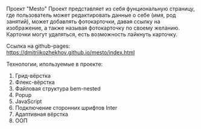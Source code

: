 Проект "Mesto"
Проект представляет из себя фунциональную страницу, где пользователь может редактировать данные о себе (имя, род занятий), может добавлять фотокарточки, давая ссылку на изображение, а также называя фотокарточку по своему желанию.  Карточки могут удаляться, есть возможность лайкнуть карточку.

Ссылка на github-pages:
 https://dmitriikozhekhov.github.io/mesto/index.html

Технологии, ипользуемые в проекте:
1. Грид-вёрстка
2. Флекс-вёрстка
3. Файловая структура bem-nested
4. Popup
5. JavaScript
6. Подключение сторонних шрифтов Inter
7. Адаптивная вёрстка
8. ООП
